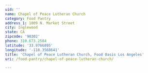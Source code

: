 ```yaml
---
uid: ''
name: Chapel of Peace Lutheran Church
category: Food Pantry
address_1: 1009 N. Market Street
city: Inglewood
state: CA
zipcode: '90302'
phone: 310.673.2584
latitude: '33.9766895'
longitude: '-118.3568641'
title: 'Chapel of Peace Lutheran Church, Food Oasis Los Angeles'
uri: /food-pantry/chapel-of-peace-lutheran-church/

---
```

